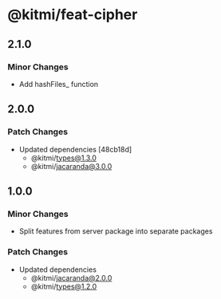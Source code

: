 # @kitmi/feat-cipher

## 2.1.0

### Minor Changes

-   Add hashFiles_ function

## 2.0.0

### Patch Changes

-   Updated dependencies [48cb18d]
    -   @kitmi/types@1.3.0
    -   @kitmi/jacaranda@3.0.0

## 1.0.0

### Minor Changes

-   Split features from server package into separate packages

### Patch Changes

-   Updated dependencies
    -   @kitmi/jacaranda@2.0.0
    -   @kitmi/types@1.2.0
